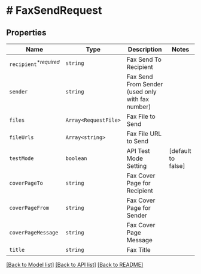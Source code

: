 # # FaxSendRequest



## Properties

Name | Type | Description | Notes
------------ | ------------- | ------------- | -------------
| `recipient`<sup>*_required_</sup> | ```string``` |  Fax Send To Recipient  |  |
| `sender` | ```string``` |  Fax Send From Sender (used only with fax number)  |  |
| `files` | ```Array<RequestFile>``` |  Fax File to Send  |  |
| `fileUrls` | ```Array<string>``` |  Fax File URL to Send  |  |
| `testMode` | ```boolean``` |  API Test Mode Setting  |  [default to false] |
| `coverPageTo` | ```string``` |  Fax Cover Page for Recipient  |  |
| `coverPageFrom` | ```string``` |  Fax Cover Page for Sender  |  |
| `coverPageMessage` | ```string``` |  Fax Cover Page Message  |  |
| `title` | ```string``` |  Fax Title  |  |

[[Back to Model list]](../../README.md#models) [[Back to API list]](../../README.md#endpoints) [[Back to README]](../../README.md)
